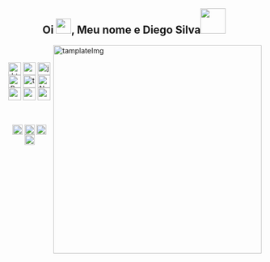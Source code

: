 <h2 align="center">Oi <img src="./image/wave.gif" width="30px">, Meu nome e Diego Silva<img src='https://user-images.githubusercontent.com/5713670/87202985-820dcb80-c2b6-11ea-9f56-7ec461c497c3.gif' width="50"></h2>

<img src="image/gg.gif" width="412" margin="0" align="right" alt="tamplateImg"/>

<br/>

<br>
<!-- TECNOLOGIAS -->
<div align="center" width="700">
    <img align="center" src=".github/tecSvg/html5.svg" alt="html5" width="25"/>
    <img align="center" src=".github/tecSvg/css3.svg" alt="css3" width="25"/>
    <img align="center" src=".github/tecSvg/javascript.svg" alt="javascript"width="25"/>
    <img align="center" src=".github/tecSvg/Reactjs.svg" alt="Reactjs" width="25"/>
    <img align="center" src=".github/tecSvg/typescript.png" alt="typescript" width="25"/>
    <img align="center" src=".github/tecSvg/next-js.svg" alt="Nextjs" width="25"/>
    <img align="center" src=".github/tecSvg/node.svg" alt="node" width="25"/>
    <img align="center" src=".github/tecSvg/npm-2.svg" alt="npm" width="25"/>
    <img align="center" src=".github/tecSvg/yarn.png" alt="yarn" width="25"/>
    <!-- https://devicon.dev/ -->
</div><br><br/>

<!-- REDES SOCIAIS -->

<p align="center">
    <a href="https://twitter.com/DiegoSi06829718" target="blank"><img align="center" src=".github/twitter.svg" alt="NyctibiusVII/Twitter" height="20" width="20" /></a>
    <a href="https://www.linkedin.com/in/diego-c-silva-487b171a5/" target="blank"><img align="center" src=".github/linkedin.svg" alt="NyctibiusVII/Linkedin" height="20" width="20" /></a>
    <a href="https://www.instagram.com/DcDevs/" target="blank"><img align="center" src=".github/instagram.svg" alt="NyctibiusVII/Instagram" height="20" width="20" /></a>
    <a href="https://discord.gg/!D❦C•Devs" target="blank"><img align="center" src=".github/discord.svg" alt="NyctibiusVII/Discord" height="20" width="20" /></a>
</p>
